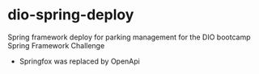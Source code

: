 # dio-spring-deploy

Spring framework deploy for parking management for the DIO bootcamp Spring Framework Challenge

* Springfox was replaced by OpenApi